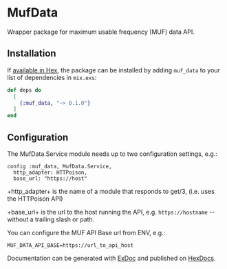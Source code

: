# MufData

Wrapper package for maximum usable frequency (MUF) data API.

## Installation

If [available in Hex](https://hex.pm/docs/publish), the package can be installed
by adding `muf_data` to your list of dependencies in `mix.exs`:

```elixir
def deps do
  [
    {:muf_data, "~> 0.1.0"}
  ]
end
```

## Configuration

The MufData.Service module needs up to two configuration settings, e.g.:

    config :muf_data, MufData.Service,
      http_adapter: HTTPoison,
      base_url: "https://host"

+http_adapter+ is the name of a module that responds to get/3, (i.e. uses the HTTPoison API)

+base_url+ is the url to the host running the API, e.g. `https://hostname` -- without a trailing slash or path.

You can configure the MUF API Base url from ENV, e.g.:

    MUF_DATA_API_BASE=https://url_to_api_host

Documentation can be generated with [ExDoc](https://github.com/elixir-lang/ex_doc)
and published on [HexDocs](https://hexdocs.pm).

